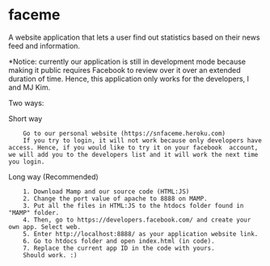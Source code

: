 # faceme
A website application that lets a user find out statistics based on their news feed and information. 

*Notice: currently our application is still in development mode because making it public requires Facebook to review over it over an extended duration of time. Hence, this application only works for the developers, I and MJ Kim.

Two ways:

Short way

        Go to our personal website (https://snfaceme.heroku.com)
        If you try to login, it will not work because only developers have access. Hence, if you would like to try it on your facebook  account, we will add you to the developers list and it will work the next time you login.


Long way (Recommended)

        1. Download Mamp and our source code (HTML:JS)
        2. Change the port value of apache to 8888 on MAMP.
        3. Put all the files in HTML:JS to the htdocs folder found in "MAMP" folder.
        4. Then, go to https://developers.facebook.com/ and create your own app. Select web.
        5. Enter http://localhost:8888/ as your application website link.
        6. Go to htdocs folder and open index.html (in code).
        7. Replace the current app ID in the code with yours.
        Should work. :)
